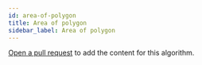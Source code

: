 ```yaml
---
id: area-of-polygon
title: Area of polygon
sidebar_label: Area of polygon
---
```


[Open a pull request](https://github.com/AllAlgorithms/algorithms/tree/master/docs/area-of-polygon.md) to add the content for this algorithm.